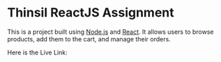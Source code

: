 # Thinsil ReactJS Assignment

This is a project built using [Node.js](https://nodejs.org/) and [React](https://reactjs.org/). It allows users to browse products, add them to the cart, and manage their orders.

Here is the Live Link: 